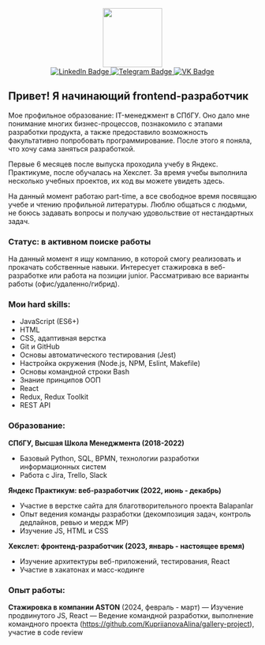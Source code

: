 <div id="header" align="center">
  <img src="https://media.giphy.com/media/v1.Y2lkPTc5MGI3NjExZ2YzcnltZ3NkZGlnNHZxeWpzZGZ1czZ2d29mOWlkZTVia2l0enJxMSZlcD12MV9pbnRlcm5hbF9naWZfYnlfaWQmY3Q9cw/WIQ0N0OUvei1OW1h9Z/giphy.gif" width="120"/>
  <div id="badges">
    <a href="https://www.linkedin.com/in/alina-kupriianova/">
      <img src="https://img.shields.io/badge/LinkedIn-blue?style=for-the-badge&logo=linkedin&logoColor=white" alt="LinkedIn Badge"/>
    </a>
    <a href="https://t.me/kupriianova_a">
      <img src="https://img.shields.io/badge/Telegram-gray?logo=telegram&logoColor=white&style=for-the-badge" alt="Telegram Badge"/>
    </a>
    <a href="https://vk.com/kupriianova_a">
      <img src="https://img.shields.io/badge/VK-blue?logo=VK&logoColor=white&style=for-the-badge" alt="VK Badge"/>
    </a>
  </div>
</div>


## Привет! Я начинающий frontend-разработчик

Мое профильное образование: IT-менеджмент в СПбГУ.  Оно дало мне понимание многих бизнес-процессов, познакомило с этапами разработки продукта, а также предоставило возможность факультативно попробовать программирование. После этого я поняла, что хочу сама заняться разработкой.

Первые 6 месяцев после выпуска проходила учебу в Яндекс. Практикуме, после обучалась на Хекслет.  За время учебы выполнила несколько учебных проектов, их код вы можете увидеть здесь.

На данный момент работаю part-time, а все свободное время посвящаю учебе и чтению профильной литературы. Люблю общаться с людьми, не боюсь задавать вопросы и получаю удовольствие от нестандартных задач.

### Статус: в активном поиске работы
На данный момент я ищу компанию, в которой смогу реализовать и прокачать собственные навыки. Интересует
стажировка в веб-разработке или работа на позиции junior. Рассматриваю все варианты работы (офис/удаленно/гибрид).

### Мои hard skills:
* JavaScript (ES6+)
* HTML
* CSS, адаптивная верстка
* Git и GitHub
* Основы автоматического тестирования (Jest)
* Настройка окружения (Node.js, NPM, Eslint, Makefile)
* Основы командной строки Bash
* Знание принципов ООП
* React
* Redux, Redux Toolkit
* REST API


### Образование:

__СПбГУ, Высшая Школа Менеджмента (2018-2022)__
  - Базовый Python, SQL, BPMN, технологии разработки информационных систем
  - Работа с Jira, Trello, Slack

__Яндекс Практикум: веб-разработчик (2022, июнь - декабрь)__
  - Участие в верстке сайта для благотворительного проекта Balapanlar
  - Опыт ведения команды разработки (декомпозиция задач, контроль дедлайнов, ревью и мердж MP)
  - Изучение JS, HTML и CSS

__Хекслет: фронтенд-разработчик (2023, январь - настоящее время)__
  - Изучение архитектуры веб-приложений, тестирования, React
  - Участие в хакатонах и масс-кодинге

### Опыт работы:

__Стажировка в компании ASTON__ (2024, февраль - март)
— Изучение продвинутого JS, React
— Ведение командной разработки, выполнение командного проекта (https://github.com/KupriianovaAlina/gallery-project), участие в code review
